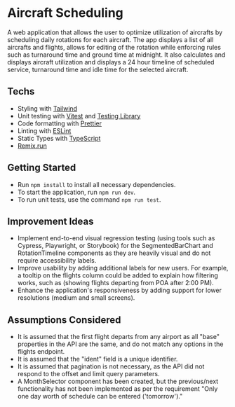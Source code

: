 # Aircraft Scheduling

A web application that allows the user to optimize utilization of aircrafts by scheduling daily rotations for each aircraft. The app displays a list of all aircrafts and flights, allows for editing of the rotation while enforcing rules such as turnaround time and ground time at midnight. It also calculates and displays aircraft utilization and displays a 24 hour timeline of scheduled service, turnaround time and idle time for the selected aircraft.

## Techs
- Styling with [Tailwind](https://tailwindcss.com/)
- Unit testing with [Vitest](https://vitest.dev) and [Testing Library](https://testing-library.com)
- Code formatting with [Prettier](https://prettier.io)
- Linting with [ESLint](https://eslint.org)
- Static Types with [TypeScript](https://typescriptlang.org)
- [Remix.run](https://remix.run/)

## Getting Started
- Run `npm install` to install all necessary dependencies.
- To start the application, run `npm run dev`.
- To run unit tests, use the command `npm run test`.

## Improvement Ideas
- Implement end-to-end visual regression testing (using tools such as Cypress, Playwright, or Storybook) for the SegmentedBarChart and RotationTimeline components as they are heavily visual and do not require accessibility labels.
- Improve usability by adding additional labels for new users. For example, a tooltip on the flights column could be added to explain how filtering works, such as (showing flights departing from POA after 2:00 PM).
- Enhance the application's responsiveness by adding support for lower resolutions (medium and small screens).

## Assumptions Considered
- It is assumed that the first flight departs from any airport as all "base" properties in the API are the same, and do not match any options in the flights endpoint.
- It is assumed that the "ident" field is a unique identifier.
- It is assumed that pagination is not necessary, as the API did not respond to the offset and limit query parameters.
- A MonthSelector component has been created, but the previous/next functionality has not been implemented as per the requirement "Only one day worth of schedule can be entered ('tomorrow')."




